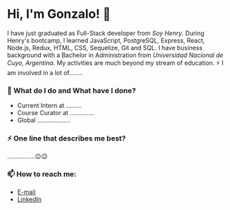 # Hi, I'm Gonzalo! 👋

I have just graduated as Full-Stack developer from _Soy Henry_. During Henry's bootcamp, I learned JavaScript, PostgreSQL, Express, React, Node.js, Redux, HTML, CSS, Sequelize, Git and SQL. I have business background with a Bachelor in Administration from _Universidad Nacional de Cuyo, Argentina_.  My activities are much beyond my stream of education. ⚡ I am involved in a lot of........

### 🌱 What do I do and What have I done? 

- Current Intern at ......... 
- Course Curator at ..............
- Global ...................


### ⚡ One line that describes me best? 
................😉😉

### 📫 How to reach me:
- [E-mail](gonzalogdv@gmail.com) 
- [LinkedIn](https://www.linkedin.com/in/gonzalogdv/)


<!--
**GonzaloGDV/GonzaloGDV** is a ✨ _special_ ✨ repository because its `README.md` (this file) appears on your GitHub profile.

Here are some ideas to get you started:

- 🔭 I’m currently working on ...
- 🌱 I’m currently learning ...
- 👯 I’m looking to collaborate on ...
- 🤔 I’m looking for help with ...
- 💬 Ask me about ...
- 📫 How to reach me: ...
- 😄 Pronouns: ...
- ⚡ Fun fact: ...
-->
